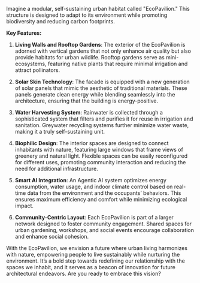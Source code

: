 Imagine a modular, self-sustaining urban habitat called "EcoPavilion." This structure is designed to adapt to its environment while promoting biodiversity and reducing carbon footprints. 

**Key Features:**

1. **Living Walls and Rooftop Gardens**: The exterior of the EcoPavilion is adorned with vertical gardens that not only enhance air quality but also provide habitats for urban wildlife. Rooftop gardens serve as mini-ecosystems, featuring native plants that require minimal irrigation and attract pollinators.

2. **Solar Skin Technology**: The facade is equipped with a new generation of solar panels that mimic the aesthetic of traditional materials. These panels generate clean energy while blending seamlessly into the architecture, ensuring that the building is energy-positive.

3. **Water Harvesting System**: Rainwater is collected through a sophisticated system that filters and purifies it for reuse in irrigation and sanitation. Greywater recycling systems further minimize water waste, making it a truly self-sustaining unit.

4. **Biophilic Design**: The interior spaces are designed to connect inhabitants with nature, featuring large windows that frame views of greenery and natural light. Flexible spaces can be easily reconfigured for different uses, promoting community interaction and reducing the need for additional infrastructure.

5. **Smart AI Integration**: An Agentic AI system optimizes energy consumption, water usage, and indoor climate control based on real-time data from the environment and the occupants’ behaviors. This ensures maximum efficiency and comfort while minimizing ecological impact.

6. **Community-Centric Layout**: Each EcoPavilion is part of a larger network designed to foster community engagement. Shared spaces for urban gardening, workshops, and social events encourage collaboration and enhance social cohesion.

With the EcoPavilion, we envision a future where urban living harmonizes with nature, empowering people to live sustainably while nurturing the environment. It’s a bold step towards redefining our relationship with the spaces we inhabit, and it serves as a beacon of innovation for future architectural endeavors. Are you ready to embrace this vision?